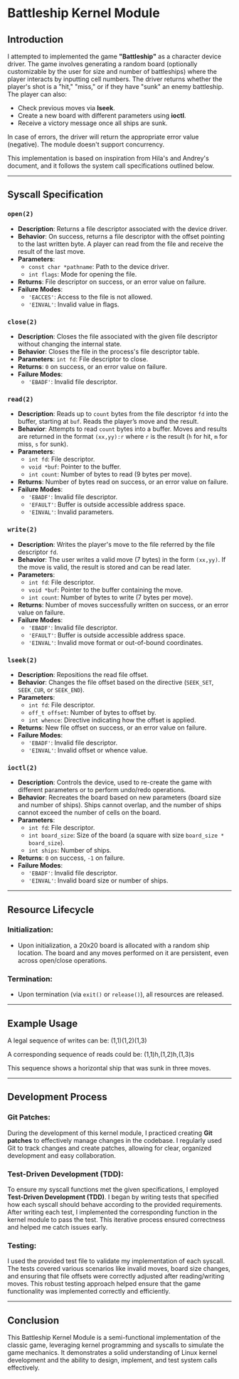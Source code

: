 # Battleship Kernel Module

## Introduction

I attempted to implemented the game **"Battleship"** as a character device driver. The game involves generating a random board (optionally customizable by the user for size and number of battleships) where the player interacts by inputting cell numbers. The driver returns whether the player's shot is a "hit," "miss," or if they have "sunk" an enemy battleship. The player can also:

- Check previous moves via **lseek**.
- Create a new board with different parameters using **ioctl**.
- Receive a victory message once all ships are sunk.

In case of errors, the driver will return the appropriate error value (negative). The module doesn't support concurrency.

This implementation is based on inspiration from Hila's and Andrey's document, and it follows the system call specifications outlined below.

---

## Syscall Specification

### `open(2)`
- **Description**: Returns a file descriptor associated with the device driver.
- **Behavior**: On success, returns a file descriptor with the offset pointing to the last written byte. A player can read from the file and receive the result of the last move.
- **Parameters**:
  - `const char *pathname`: Path to the device driver.
  - `int flags`: Mode for opening the file.
- **Returns**: File descriptor on success, or an error value on failure.
- **Failure Modes**:
  - `'EACCES'`: Access to the file is not allowed.
  - `'EINVAL'`: Invalid value in flags.

### `close(2)`
- **Description**: Closes the file associated with the given file descriptor without changing the internal state.
- **Behavior**: Closes the file in the process's file descriptor table.
- **Parameters**: `int fd`: File descriptor to close.
- **Returns**: `0` on success, or an error value on failure.
- **Failure Modes**:
  - `'EBADF'`: Invalid file descriptor.

### `read(2)`
- **Description**: Reads up to `count` bytes from the file descriptor `fd` into the buffer, starting at `buf`. Reads the player’s move and the result.
- **Behavior**: Attempts to read `count` bytes into a buffer. Moves and results are returned in the format `(xx,yy):r` where `r` is the result (`h` for hit, `m` for miss, `s` for sunk).
- **Parameters**:
  - `int fd`: File descriptor.
  - `void *buf`: Pointer to the buffer.
  - `int count`: Number of bytes to read (9 bytes per move).
- **Returns**: Number of bytes read on success, or an error value on failure.
- **Failure Modes**:
  - `'EBADF'`: Invalid file descriptor.
  - `'EFAULT'`: Buffer is outside accessible address space.
  - `'EINVAL'`: Invalid parameters.
  
### `write(2)`
- **Description**: Writes the player's move to the file referred by the file descriptor `fd`.
- **Behavior**: The user writes a valid move (7 bytes) in the form `(xx,yy)`. If the move is valid, the result is stored and can be read later.
- **Parameters**:
  - `int fd`: File descriptor.
  - `void *buf`: Pointer to the buffer containing the move.
  - `int count`: Number of bytes to write (7 bytes per move).
- **Returns**: Number of moves successfully written on success, or an error value on failure.
- **Failure Modes**:
  - `'EBADF'`: Invalid file descriptor.
  - `'EFAULT'`: Buffer is outside accessible address space.
  - `'EINVAL'`: Invalid move format or out-of-bound coordinates.
  
### `lseek(2)`
- **Description**: Repositions the read file offset.
- **Behavior**: Changes the file offset based on the directive (`SEEK_SET`, `SEEK_CUR`, or `SEEK_END`).
- **Parameters**:
  - `int fd`: File descriptor.
  - `off_t offset`: Number of bytes to offset by.
  - `int whence`: Directive indicating how the offset is applied.
- **Returns**: New file offset on success, or an error value on failure.
- **Failure Modes**:
  - `'EBADF'`: Invalid file descriptor.
  - `'EINVAL'`: Invalid offset or whence value.
  
### `ioctl(2)`
- **Description**: Controls the device, used to re-create the game with different parameters or to perform undo/redo operations.
- **Behavior**: Recreates the board based on new parameters (board size and number of ships). Ships cannot overlap, and the number of ships cannot exceed the number of cells on the board.
- **Parameters**:
  - `int fd`: File descriptor.
  - `int board_size`: Size of the board (a square with size `board_size * board_size`).
  - `int ships`: Number of ships.
- **Returns**: `0` on success, `-1` on failure.
- **Failure Modes**:
  - `'EBADF'`: Invalid file descriptor.
  - `'EINVAL'`: Invalid board size or number of ships.

---

## Resource Lifecycle

### Initialization:
- Upon initialization, a 20x20 board is allocated with a random ship location. The board and any moves performed on it are persistent, even across open/close operations.

### Termination:
- Upon termination (via `exit()` or `release()`), all resources are released.

---

## Example Usage

A legal sequence of writes can be: (1,1)(1,2)(1,3)

A corresponding sequence of reads could be: (1,1)h,(1,2)h,(1,3)s



This sequence shows a horizontal ship that was sunk in three moves.

---

## Development Process

### Git Patches:
During the development of this kernel module, I practiced creating **Git patches** to effectively manage changes in the codebase. I regularly used Git to track changes and create patches, allowing for clear, organized development and easy collaboration.

### Test-Driven Development (TDD):
To ensure my syscall functions met the given specifications, I employed **Test-Driven Development (TDD)**. I began by writing tests that specified how each syscall should behave according to the provided requirements. After writing each test, I implemented the corresponding function in the kernel module to pass the test. This iterative process ensured correctness and helped me catch issues early.

### Testing:
I used the provided test file to validate my implementation of each syscall. The tests covered various scenarios like invalid moves, board size changes, and ensuring that file offsets were correctly adjusted after reading/writing moves. This robust testing approach helped ensure that the game functionality was implemented correctly and efficiently.

---

## Conclusion

This Battleship Kernel Module is a semi-functional implementation of the classic game, leveraging kernel programming and syscalls to simulate the game mechanics. It demonstrates a solid understanding of Linux kernel development and the ability to design, implement, and test system calls effectively.

